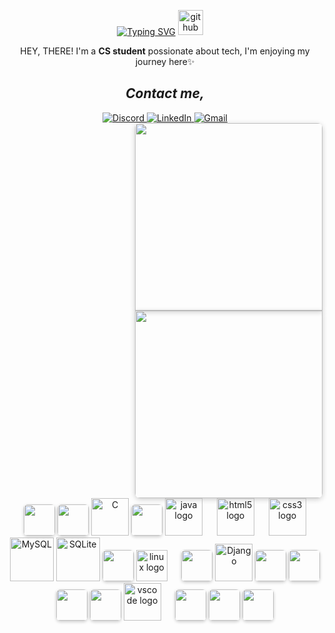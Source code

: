 <!-- Typing Animation -->


<!-- Typing Animation -->
<div align="center">

[![Typing SVG](https://readme-typing-svg.herokuapp.com?font=Fira+Code&pause=1000&color=8A2BE2&width=300&lines=Hi+There!+--->;Welcome+to+my+GitHub)](https://git.io/typing-svg)
  <img src="https://skillicons.dev/icons?i=github" height="40" alt="github logo"  />
  <img width="12" />

</div>

<p align="center">HEY, THERE! I'm a <strong>CS student</strong> possionate about tech, I'm enjoying my journey here✨</p>

<h2 align="center"><i>Contact me,</i></h2>
<div align="center">
  <!-- Instagram
  <a href="https://www.instagram.com/username" target="_blank" rel="noopener noreferrer">
    <img src="https://img.shields.io/badge/Instagram-E4405F?style=for-the-badge&logo=instagram&logoColor=white" alt="Instagram">
  </a> -->

  <!-- Discord -->
  <a href="https://discordapp.com/users/yourid" target="_blank" rel="noopener noreferrer">
    <img src="https://img.shields.io/badge/Discord-5865F2?style=for-the-badge&logo=discord&logoColor=white" alt="Discord">
  </a>

  <!-- LinkedIn -->
  <a href="https://www.linkedin.com/in/profile" target="_blank" rel="noopener noreferrer">
    <img src="https://img.shields.io/badge/LinkedIn-0A66C2?style=for-the-badge&logo=linkedin&logoColor=white" alt="LinkedIn">
  </a>

  <!-- Gmail -->
  <a href="mailto:your@gmail.com" target="_blank" rel="noopener noreferrer">
    <img src="https://img.shields.io/badge/Gmail-EA4335?style=for-the-badge&logo=gmail&logoColor=white" alt="Gmail">
  </a>
</div>

<div align="center" style="display: flex; flex-direction: column; align-items: flex-end; margin: 0; padding: 0; line-height: 0;">
<!-- Top Image -->
<img src="https://github.com/user-attachments/assets/2a172b8b-f388-43d9-93aa-1b9161cbecfa" 
     style="width: 300px; margin: 0; padding: 0; display: block; border-radius: 8px 8px 0 0; box-shadow: 0 2px 8px rgba(0,0,0,0.2);">
<!-- Bottom Image -->  
<img src="https://github.com/user-attachments/assets/8754b58c-e16b-4adc-96ab-c237e8189e64"
     style="width: 300px; margin: 0; padding: 0; display: block; border-radius: 0 0 8px 8px; box-shadow: 0 2px 8px rgba(0,0,0,0.2);">
</div>



<div align="center">
<!-- Programming Languages -->
<img src="https://img.shields.io/badge/-Python-3776AB?style=for-the-badge&logo=python&logoColor=white&logoWidth=45&labelColor=306998&color=FFD43B" style="box-shadow: 0 2px 5px rgba(0,0,0,0.2); border-radius: 6px; height: 50px">
<img src="https://img.shields.io/badge/-Django-092E20?style=for-the-badge&logo=django&logoColor=white&logoWidth=35&labelColor=0C4B33&color=white" style="box-shadow: 0 2px 5px rgba(0,0,0,0.2); border-radius: 6px; height: 50px">
<img src="https://cdn.jsdelivr.net/gh/devicons/devicon/icons/c/c-original.svg" width="60" title="C" alt="C"/> 
<img src="https://img.shields.io/badge/-Assembly-6E4C13?style=for-the-badge&logo=assemblyscript&logoColor=white&logoWidth=35" style="box-shadow: 0 2px 5px rgba(0,0,0,0.2); border-radius: 6px; height: 50px">
<img src="https://skillicons.dev/icons?i=java" height="60" alt="java logo"/>
<img width="15" />

<!-- Web Technologies -->
<img src="https://cdn.jsdelivr.net/gh/devicons/devicon/icons/html5/html5-original.svg" height="60" alt="html5 logo"/>
<img width="15" />
<img src="https://cdn.jsdelivr.net/gh/devicons/devicon/icons/css3/css3-original.svg" height="60" alt="css3 logo"/>

<!-- Databases -->
<img src="https://cdn.jsdelivr.net/gh/devicons/devicon/icons/mysql/mysql-original-wordmark.svg" width="70" title="MySQL" alt="MySQL"/>
<img src="https://cdn.jsdelivr.net/gh/devicons/devicon/icons/sqlite/sqlite-original-wordmark.svg" width="70" title="SQLite" alt="SQLite"/>

<!-- OS -->
<img src="https://img.shields.io/badge/-Kali_Linux-557C94?style=for-the-badge&logo=kalilinux&logoColor=white&logoWidth=35" style="box-shadow: 0 2px 5px rgba(0,0,0,0.2); border-radius: 6px; height: 50px">
<img src="https://img.shields.io/badge/Linux-FCC624?logo=linux&logoColor=black&style=for-the-badge" height="50" alt="linux logo"/>
<img width="15" />
<img src="https://img.shields.io/badge/-Windows-0078D6?style=for-the-badge&logo=windows&logoColor=white&logoWidth=35" style="box-shadow: 0 2px 5px rgba(0,0,0,0.2); border-radius: 6px; height: 50px">
<img src="https://cdn.jsdelivr.net/gh/devicons/devicon/icons/django/django-plain.svg" width="60" title="Django" alt="Django"/>

<!-- Tools -->
<img src="https://img.shields.io/badge/-Git-F05032?style=for-the-badge&logo=git&logoColor=white&logoWidth=35" style="box-shadow: 0 2px 5px rgba(0,0,0,0.2); border-radius: 6px; height: 50px">
<img src="https://img.shields.io/badge/-GitHub-181717?style=for-the-badge&logo=github&logoColor=white&logoWidth=35" style="box-shadow: 0 2px 5px rgba(0,0,0,0.2); border-radius: 6px; height: 50px">
<img src="https://img.shields.io/badge/-MonkeyType-000000?style=for-the-badge&logo=monkeytype&logoColor=white&logoWidth=35" style="box-shadow: 0 2px 5px rgba(0,0,0,0.2); border-radius: 6px; height: 50px">
<img src="https://img.shields.io/badge/-Postman-FF6C37?style=for-the-badge&logo=postman&logoColor=white&logoWidth=35" style="box-shadow: 0 2px 5px rgba(0,0,0,0.2); border-radius: 6px; height: 50px">

<!-- IDEs -->
<img src="https://skillicons.dev/icons?i=vscode" height="60" alt="vscode logo"/>
<img width="15" />
<img src="https://img.shields.io/badge/-Code::Blocks-26963C?style=for-the-badge&logo=codeblocks&logoColor=white&logoWidth=35" style="box-shadow: 0 2px 5px rgba(0,0,0,0.2); border-radius: 6px; height: 50px">
<img src="https://img.shields.io/badge/-PyCharm-000000?style=for-the-badge&logo=pycharm&logoColor=white&logoWidth=35" style="box-shadow: 0 2px 5px rgba(0,0,0,0.2); border-radius: 6px; height: 50px">
<img src="https://img.shields.io/badge/-IntelliJ_IDEA-000000?style=for-the-badge&logo=intellijidea&logoColor=white&logoWidth=35" style="box-shadow: 0 2px 5px rgba(0,0,0,0.2); border-radius: 6px; height: 50px">
</div>
